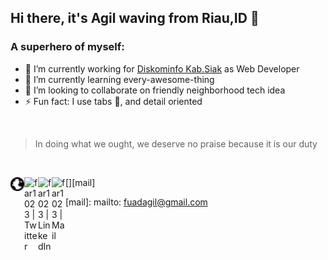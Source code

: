 ## Hi there, it's Agil waving from Riau,ID 👋

### A superhero of myself:
- 🔭 I’m currently working for [Diskominfo Kab.Siak][infokom] as Web Developer
- 🌱 I’m currently learning every-awesome-thing
- 👯 I’m looking to collaborate on friendly neighborhood tech idea
- ⚡ Fun fact: I use tabs :slightly_smiling_face:, and detail oriented
<!-- - 🤔 -->
<!-- - 💬 -->
<!-- - 📫 -->
<!-- - 😄 -->
<br />

> In doing what we ought, we deserve no praise because it is our duty

<br />

<!-- <img align="left" alt="far1023's Github Stats" src="https://github-readme-stats.vercel.app/api?username=far1023&show_icons=true&hide_border=true" /> -->

[<img align="left" alt="profile.io" width="22px" src="https://raw.githubusercontent.com/iconic/open-iconic/master/svg/globe.svg" />][profile]
[<img align="left" alt="far1023 | Twitter" width="22px" src="https://cdn.jsdelivr.net/npm/simple-icons@v3/icons/twitter.svg" />][twitter]
[<img align="left" alt="far1023 | LinkedIn" width="22px" src="https://cdn.jsdelivr.net/npm/simple-icons@v3/icons/linkedin.svg" />][linkedin]
[<img align="left" alt="far1023 | Mail" width="22px" src="https://cdn.jsdelivr.net/npm/simple-icons@v3/icons/envelope-colsed.svg" />][mail]

[infokom]: http://sipasti.siakkab.go.id/
[profile]: https://far1023.github.io
[twitter]: https://twitter.com/fuadagil
[linkedin]: https://linkedin.com/in/fuadagilr
[mail]: mailto: fuadagil@gmail.com